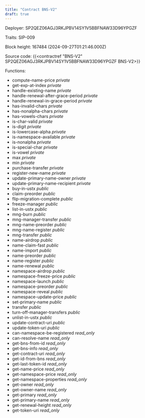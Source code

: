 ```yaml
---
title: "Contract BNS-V2"
draft: true
---
```

Deployer: SP2QEZ06AGJ3RKJPBV14SY1V5BBFNAW33D96YPGZF

Traits:
SIP-009 



Block height: 167484 (2024-09-27T01:21:46.000Z)

Source code: {{<contractref "BNS-V2" SP2QEZ06AGJ3RKJPBV14SY1V5BBFNAW33D96YPGZF BNS-V2>}}

Functions:

* compute-name-price _private_
* get-exp-at-index _private_
* handle-existing-name _private_
* handle-renewal-after-grace-period _private_
* handle-renewal-in-grace-period _private_
* has-invalid-chars _private_
* has-nonalpha-chars _private_
* has-vowels-chars _private_
* is-char-valid _private_
* is-digit _private_
* is-lowercase-alpha _private_
* is-namespace-available _private_
* is-nonalpha _private_
* is-special-char _private_
* is-vowel _private_
* max _private_
* min _private_
* purchase-transfer _private_
* register-new-name _private_
* update-primary-name-owner _private_
* update-primary-name-recipient _private_
* buy-in-ustx _public_
* claim-preorder _public_
* flip-migration-complete _public_
* freeze-manager _public_
* list-in-ustx _public_
* mng-burn _public_
* mng-manager-transfer _public_
* mng-name-preorder _public_
* mng-name-register _public_
* mng-transfer _public_
* name-airdrop _public_
* name-claim-fast _public_
* name-import _public_
* name-preorder _public_
* name-register _public_
* name-renewal _public_
* namespace-airdrop _public_
* namespace-freeze-price _public_
* namespace-launch _public_
* namespace-preorder _public_
* namespace-reveal _public_
* namespace-update-price _public_
* set-primary-name _public_
* transfer _public_
* turn-off-manager-transfers _public_
* unlist-in-ustx _public_
* update-contract-uri _public_
* update-token-uri _public_
* can-namespace-be-registered _read_only_
* can-resolve-name _read_only_
* get-bns-from-id _read_only_
* get-bns-info _read_only_
* get-contract-uri _read_only_
* get-id-from-bns _read_only_
* get-last-token-id _read_only_
* get-name-price _read_only_
* get-namespace-price _read_only_
* get-namespace-properties _read_only_
* get-owner _read_only_
* get-owner-name _read_only_
* get-primary _read_only_
* get-primary-name _read_only_
* get-renewal-height _read_only_
* get-token-uri _read_only_
